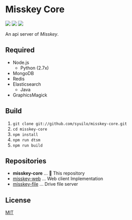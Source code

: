 Misskey Core
============

[![][travis-badge]][travis-link]
[![][dependencies-badge]][dependencies-link]
[![][mit-badge]][mit]

An api server of *Misskey*.

Required
--------
* Node.js
  * Python (2.7x)
* MongoDB
* Redis
* Elasticsearch
  * Java
* GraphicsMagick

Build
-----
1. `git clone git://github.com/syuilo/misskey-core.git`
2. `cd misskey-core`
3. `npm install`
4. `npm run dtsm`
5. `npm run build`

Repositories
------------
* **misskey-core** ... :round_pushpin: This repository
* [misskey-web](https://github.com/syuilo/misskey-web) ... Web client Implementation
* [misskey-file](https://github.com/syuilo/misskey-file) ... Drive file server

License
-------
[MIT](LICENSE)

[mit]:                http://opensource.org/licenses/MIT
[mit-badge]:          https://img.shields.io/badge/license-MIT-444444.svg?style=flat-square
[travis-link]:        https://travis-ci.org/syuilo/misskey-core
[travis-badge]:       http://img.shields.io/travis/syuilo/misskey-core.svg?style=flat-square
[dependencies-link]:  https://gemnasium.com/syuilo/misskey-core
[dependencies-badge]: https://img.shields.io/gemnasium/syuilo/misskey-core.svg?style=flat-square
